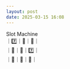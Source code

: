 ```yaml
---
layout: post
date: 2025-03-15 16:08
---
```


Slot Machine<br />
｜7️⃣｜🍒｜🍇｜<br />
｜💎｜💎｜7️⃣｜<br />
｜🍇｜🏴｜🏴｜<br />

